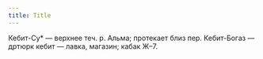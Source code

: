 ```yaml
---
title: Title
---
```


Кебит-Су* — верхнее теч. р. Альма; протекает близ пер. Кебит-Богаз — дртюрк
кебит — лавка, магазин; кабак Ж–7.
